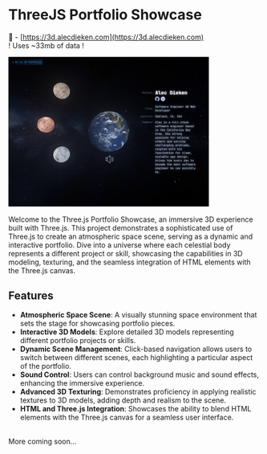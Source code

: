 # ThreeJS Portfolio Showcase

🔗 - [https://3d.alecdieken.com](https://3d.alecdieken.com)
<br/>
! Uses ~33mb of data !

<img src="images/3d-tbn.png" width="400">

Welcome to the Three.js Portfolio Showcase, an immersive 3D experience built with Three.js. This project demonstrates a sophisticated use of Three.js to create an atmospheric space scene, serving as a dynamic and interactive portfolio. Dive into a universe where each celestial body represents a different project or skill, showcasing the capabilities in 3D modeling, texturing, and the seamless integration of HTML elements with the Three.js canvas.

## Features

- **Atmospheric Space Scene**: A visually stunning space environment that sets the stage for showcasing portfolio pieces.
- **Interactive 3D Models**: Explore detailed 3D models representing different portfolio projects or skills.
- **Dynamic Scene Management**: Click-based navigation allows users to switch between different scenes, each highlighting a particular aspect of the portfolio.
- **Sound Control**: Users can control background music and sound effects, enhancing the immersive experience.
- **Advanced 3D Texturing**: Demonstrates proficiency in applying realistic textures to 3D models, adding depth and realism to the scene.
- **HTML and Three.js Integration**: Showcases the ability to blend HTML elements with the Three.js canvas for a seamless user interface.
<br/>
More coming soon...
